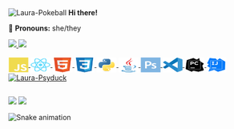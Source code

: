 ##
<img alt="Laura-Pokeball" height="50" width="90" src="https://66.media.tumblr.com/7c8005751e498e73ac2c6dbebd354abd/tumblr_mid3ewzmHZ1rfjowdo1_500.gif"> 
<b>Hi there!</b><br>
 
🦝 <b>Pronouns:</b> she/they

<div>
  <a href="https://github.com/clckr">
  <img height="150em" src="https://github-readme-stats.vercel.app/api?username=clckr&count_private=true&show_icons=true&theme=tokyonight&include_all_commits=true&count_private=true&bg_color=0D1117&text_color=f2e5e4&icon_color=EBA1AC&title_color=F1E9D8&border_color=FFEB8E"/>
  <img height="150em" src="https://github-readme-stats.vercel.app/api/top-langs/?username=clckr&count_private=true&layout=compact&theme=tokyonight&bg_color=0D1117&text_color=f2e5e4&icon_color=EBA1AC&title_color=F1E9D8&border_color=FFEB8E"/>
</div>

<div style="display: inline_block"><br>
  <img align="center" alt="Laura-Js" height="30" width="40" src="https://raw.githubusercontent.com/devicons/devicon/master/icons/javascript/javascript-plain.svg">
  <img align="center" alt="Laura-React" height="30" width="40" src="https://raw.githubusercontent.com/devicons/devicon/master/icons/react/react-original.svg">
  <img align="center" alt="Laura-HTML" height="30" width="40" src="https://raw.githubusercontent.com/devicons/devicon/master/icons/html5/html5-original.svg">
  <img align="center" alt="Laura-CSS" height="30" width="40" src="https://raw.githubusercontent.com/devicons/devicon/master/icons/css3/css3-original.svg">
  <img align="center" alt="Laura-Python" height="30" width="40" src="https://raw.githubusercontent.com/devicons/devicon/master/icons/python/python-original.svg">
  <img align="center" alt="Laura-Java" height="30" width="40" src="https://raw.githubusercontent.com/devicons/devicon/master/icons/java/java-original.svg">
  <img align="center" alt="Laura-Photoshop" height="30" width="40" src="https://raw.githubusercontent.com/devicons/devicon/master/icons/photoshop/photoshop-plain.svg">
  <img align="center" alt="Laura-Vscode" height="30" width="40" src="https://raw.githubusercontent.com/devicons/devicon/master/icons/vscode/vscode-original.svg">
  <img align="center" alt="Laura-Pycharm" height="30" width="40" src="https://github.com/devicons/devicon/blob/master/icons/pycharm/pycharm-plain.svg">
  <img align="center" alt="Laura-Intellij" height="30" width="40" src="https://raw.githubusercontent.com/devicons/devicon/master/icons/intellij/intellij-plain.svg">
 
 
  <img align="center" alt="Laura-Psyduck" height="80" width="140" src="https://64.media.tumblr.com/763943cdc594e49cc7aa334d6f003be7/4213108ffafbe20e-f7/s500x750/71d4c05076722fa926c363e5a0ea5d726ae374fa.gifv">
</div>
  
  ##
  
<div>
  <a href = "mailto:laurabargps@gmail.com"><img src="https://img.shields.io/badge/-Gmail-%23333?style=for-the-badge&logo=gmail&logoColor=white" target="_blank"></a>
  <a href="https://www.linkedin.com/in/laurabarg" target="_blank"><img src="https://img.shields.io/badge/-LinkedIn-%230077B5?style=for-the-badge&logo=linkedin&logoColor=white" target="_blank"></a> 
 
![Snake animation](https://github.com/clckr/clckr/blob/output/github-contribution-grid-snake.svg)
 
</div>
